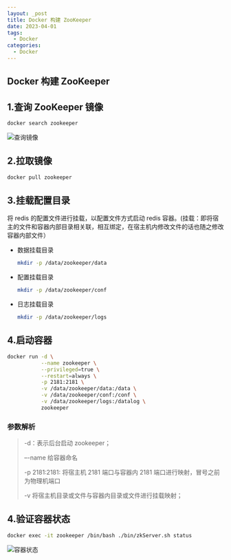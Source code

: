 ```yaml
---
layout: _post
title: Docker 构建 ZooKeeper
date: 2023-04-01
tags: 
  - Docker
categories: 
  - Docker
---
```

## Docker 构建 ZooKeeper

## 1.查询 ZooKeeper 镜像

``````bash
docker search zookeeper
``````

![查询镜像](查询镜像.jpg)

## 2.拉取镜像

```bash
docker pull zookeeper
```

## 3.挂载配置目录

将 redis 的配置文件进行挂载，以配置文件方式启动 redis 容器。(挂载：即将宿主的文件和容器内部目录相关联，相互绑定，在宿主机内修改文件的话也随之修改容器内部文件）

- 数据挂载目录

  ```bash
  mkdir -p /data/zookeeper/data
  ```
- 配置挂载目录

  ```bash
  mkdir -p /data/zookeeper/conf
  ```
- 日志挂载目录

  ```bash
  mkdir -p /data/zookeeper/logs  
  ```

## 4.启动容器

```bash
docker run -d \
           --name zookeeper \
           --privileged=true \
           --restart=always \
           -p 2181:2181 \
           -v /data/zookeeper/data:/data \
           -v /data/zookeeper/conf:/conf \
           -v /data/zookeeper/logs:/datalog \
           zookeeper
```
### 参数解析

> -d：表示后台启动 zookeeper；
>
> –-name 给容器命名
>
> -p 2181:2181: 将宿主机 2181 端口与容器内 2181 端口进行映射，冒号之前为物理机端口
>
> -v 将宿主机目录或文件与容器内目录或文件进行挂载映射；

## 4.验证容器状态

```bash
docker exec -it zookeeper /bin/bash ./bin/zkServer.sh status
```

![容器状态](容器状态.jpg)

